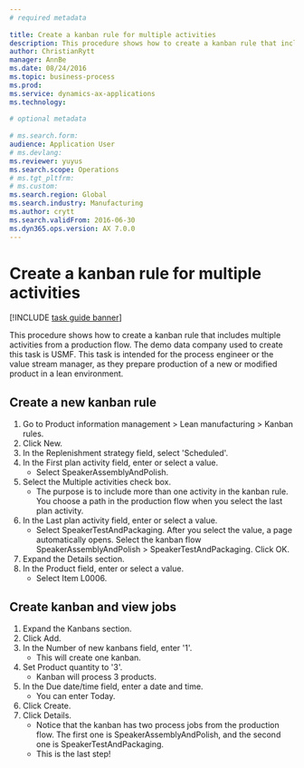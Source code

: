 ```yaml
--- 
# required metadata 
 
title: Create a kanban rule for multiple activities
description: This procedure shows how to create a kanban rule that includes multiple activities from a production flow. 
author: ChristianRytt
manager: AnnBe 
ms.date: 08/24/2016
ms.topic: business-process 
ms.prod:  
ms.service: dynamics-ax-applications 
ms.technology:  
 
# optional metadata 
 
# ms.search.form:   
audience: Application User 
# ms.devlang:  
ms.reviewer: yuyus
ms.search.scope: Operations 
# ms.tgt_pltfrm:  
# ms.custom:  
ms.search.region: Global
ms.search.industry: Manufacturing
ms.author: crytt
ms.search.validFrom: 2016-06-30 
ms.dyn365.ops.version: AX 7.0.0 
---
```

# Create a kanban rule for multiple activities

[!INCLUDE [task guide banner](../../includes/task-guide-banner.md)]

This procedure shows how to create a kanban rule that includes multiple activities from a production flow. The demo data company used to create this task is USMF. This task is intended for the process engineer or the value stream manager, as they prepare production of a new or modified product in a lean environment.


## Create a new kanban rule
1. Go to Product information management > Lean manufacturing > Kanban rules.
2. Click New.
3. In the Replenishment strategy field, select 'Scheduled'.
4. In the First plan activity field, enter or select a value.
    * Select SpeakerAssemblyAndPolish.  
5. Select the Multiple activities check box.
    * The purpose is to include more than one activity in the kanban rule. You choose a path in the production flow when you select the last plan activity.  
6. In the Last plan activity field, enter or select a value.
    * Select SpeakerTestAndPackaging. After you select the value, a page automatically opens. Select the kanban flow SpeakerAssemblyAndPolish > SpeakerTestAndPackaging. Click OK.  
7. Expand the Details section.
8. In the Product field, enter or select a value.
    * Select Item L0006.  

## Create kanban and view jobs
1. Expand the Kanbans section.
2. Click Add.
3. In the Number of new kanbans field, enter '1'.
    * This will create one kanban.  
4. Set Product quantity to '3'.
    * Kanban will process 3 products.  
5. In the Due date/time field, enter a date and time.
    * You can enter Today.  
6. Click Create.
7. Click Details.
    * Notice that the kanban has two process jobs from the production flow. The first one is SpeakerAssemblyAndPolish, and the second one is SpeakerTestAndPackaging.  
    * This is the last step!  


